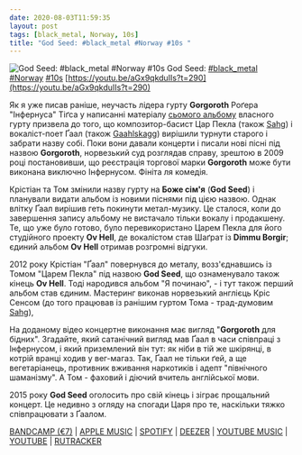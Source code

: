 ```yaml
---
date: 2020-08-03T11:59:35
layout: post
tags: [black_metal, Norway, 10s]
title: "God Seed: #black_metal #Norway #10s "
---
```

![God Seed: #black_metal #Norway #10s ](https://cdn4.telesco.pe/file/NGQIHNhudCNE9lPXuc3YkeSp5S3BxFbJAN9q9G9Jp7vqZf81nzE_JxIUcqgKedioyQrBUTN-zu5boLkUyMfal7HIepdg8Ji-IGj0BxHgepJnnIykzKELyRcQschSXTWbj8_K7t2HzQAdPf8PCpcN_NOL8v08AyGcezeLqpk6FO4SxG5jJ9Sal36pJ6k_BXsv62Sg1DY2-QzY29fsB9O03IQD4-cdIYncOM43mPJEhtnb5sVH2Qq_u_xurcdzELm4mrTsKqaGq53aVrI1Y3jwar39_COjcGvtgKQFnTL2bXRfLGoQEgHXOM4VIh4mEsJsZWrTKpwqfjm0Z9cFpjr69Q.jpg)
God Seed: [#black_metal](/tags/#black_metal) [#Norway](/tags/#Norway) [#10s](/tags/#10s) [https://youtu.be/aGx9qkduIIs?t=290](https://youtu.be/aGx9qkduIIs?t=290)

Як я уже писав раніше, неучасть лідера гурту **Gorgoroth** Роґера &quot;Інфернуса&quot; Тіґса у написанні матеріалу [сьомого альбому](https://t.me/vast_space_unexplored/3221) власного гурту призвела до того, що композитор-басист Цар Пекла (також [Sahg](https://t.me/vast_space_unexplored/3692)) і вокаліст-поет Ґаал (також [Gaahlskagg](https://t.me/vast_space_unexplored/2936))  вирішили турнути старого і забрати назву собі. Поки вони давали концерти і писали нові пісні під назвою **Gorgoroth**, норвезький суд розглядав справу, зрештою в 2009 році постановивши, що реєстрація торгової марки **Gorgoroth** може бути виконана виключно Інфернусом. Фініта ля комедія.

Крістіан та Том змінили назву гурту на **Боже сім&#39;я** (**God Seed**) і планували видати альбом із новими піснями під цією назвою. Однак влітку Ґаал вирішив геть покинути метал-музику. Це сталося, коли до завершення запису альбому не вистачало тільки вокалу і продакшену. Те, що уже було готово, було перевикористано Царем Пекла для його студійного проекту **Ov Hell**, де вокалістом став Шаґрат із **Dimmu Borgir**; єдиний альбом **Ov Hell** отримав розгромні відгуки.

2012 року Крістіан &quot;Ґаал&quot; повернувся до металу, возз&#39;єднавшись із Томом &quot;Царем Пекла&quot; під назвою **God Seed**, що ознаменувало також кінець **Ov Hell**. Тоді народився альбом &quot;Я починаю&quot;, - і тут також перший альбом став єдиним. Мастеринг виконав норвезький англієць Кріс Сенсом (до того працював із ранішим гуртом Тома - трад-думовим [Sahg](https://t.me/vast_space_unexplored/3692)),

На доданому відео концертне виконання має вигляд &quot;**Gorgoroth** для бідних&quot;. Згадайте, який сатанічний вигляд мав Ґаал в часи співпраці з Інфернусом, і який приземлений він тут: як ніби в тій же шкірянці, в котрій вранці ходив у вег-магаз. Так, Ґаал не тільки ґей, а ще вегетаріанець, противник вживання наркотиків і адепт &quot;північного шаманізму&quot;. А Том - фаховий і діючий вчитель англійської мови.

2015 року **God Seed** оголосить про свій кінець і зіграє прощальний концерт. Це недивно з огляду на спогади Царя про те, наскільки тяжко співпрацювати з Ґаалом.

[BANDCAMP (€7)](https://godseed.bandcamp.com/album/i-begin) | [APPLE MUSIC](https://music.apple.com/us/album/i-begin/1484402112) | [SPOTIFY](https://open.spotify.com/album/4UAoM4pFSQxe26iarlRmHG) | [DEEZER](https://www.deezer.com/album/115794152?utm_source=deezer&amp;utm_content=album-115794152&amp;utm_term=1601611822_1596443647&amp;utm_medium=web) | [YOUTUBE MUSIC](https://music.youtube.com/playlist?list=OLAK5uy_n5RQAggDWQ7B4ygZ2Fojgw4jvxZNYvbX0) | [YOUTUBE](https://www.youtube.com/playlist?list=OLAK5uy_l6KIsLdsWUcvXNUyPPdqo_v9leYDkRhUo) | [RUTRACKER](https://rutracker.org/forum/viewtopic.php?t=4224688)